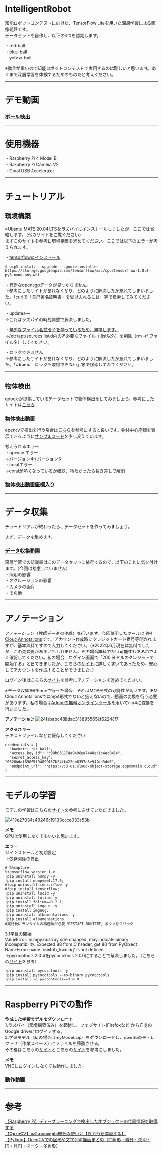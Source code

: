 # IntelligentRobot
知能ロボットコンテストに向けた、TensorFlow Liteを用いた深層学習による画像処理です。   
データセットを自作し、以下の3つを認識します。

・red-ball   
・blue-ball   
・yellow-ball

※動作が重いので知能ロボットコンテストで実用するのは難しいと思います。あくまで深層学習を体験するためのものだと考えください。
***
# デモ動画
### [ボール検出](https://youtu.be/1wTWfVXPn9M)
***
# 使用機器
・Raspberry Pi 4 Model B   
・Raspberry Pi Camera V2   
・Coral USB Accelerator   
***
# チュートリアル
## 環境構築   
※Ubuntu MATE 20.04 LTSをラズパイにインストールしましたが、ここでは省略します。（他のサイトをご覧ください）   
まずこの[サイト](https://coral.ai/docs/accelerator/get-started/#requirements)を参考に環境構築を進めてください。ここでは以下のエラーが考えられます。


・[tensorflowのインストール](https://temcee.hatenablog.com/entry/tensorflow_install_error)   
```
$ pip3 install --upgrade --ignore-installed https://storage.googleapis.com/tensorflow/mac/cpu/tensorflow-1.8.0-py3-none-any.whl
```

・有効なopenpgpデータが見つかりません。   
→参考にしたサイトが見れなくなり、どのように解決したか忘れてしまいました。「curlで「自己署名証明書」を受け入れるには」等で検索してみてください。

・updates—   
→これはラズパイの時刻調整で解決しました。

・[無効なファイル名拡張子を持っているため、無視します。](http://ja.uwenku.com/question/p-tueaecyz-gy.html)   
→/etc/apt/sources.list.d内の不必要なファイル（.list以外）を削除（rm -rf ファイル名）してください。

・ロックできません   
→参考にしたサイトが見れなくなり、どのように解決したか忘れてしまいました。「Ubuntu　ロックを取得できない」等で検索してみてください。   
***
## 物体検出
googleが提供しているデータセットで物体検出をしてみましょう。参考にしたサイトは[こちら](https://qiita.com/rhene/items/1d6c267b1b739f337a75)   
### [物体検出動画](https://youtu.be/tYLJrUAgkyY)   

opencvで検出を行う場合は[こちら](https://github.com/Ryusei-Baba/IntelligentRobot/blob/main/ball_detection.py)を参考にすると良いです。物体中心座標を表示できるように[サンプルコード](https://github.com/google-coral/examples-camera/blob/master/opencv/detect.py)を少し変えています。   

考えられるエラー   
・opencv エラー   
→バージョン4→バージョン3   
・coralエラー   
→coralが熱くなっているか確認、冷たかったら抜き差しで解消

### [物体検出動画座標入り](https://youtu.be/rCMAQIY7D6E)
***
# データ収集
チュートリアルが終わったら、データセットを作ってみましょう。   

まず、データを集めます。
### [データ収集動画](https://youtu.be/IRnpN5iPdIw)   
深層学習での認識率はこのデータセットに依存するので、以下のことに気を付けます。（今回は考慮していません）   
・照明の影響   
・オクルージョンの影響   
・カメラの画角   
・その他   
***
# アノテーション
アノテーション（教師データの作成）を行います。今回使用したツールは[IBM Cloud Annotations](https://www.ibm.com/jp-ja/cloud)です。アカウント作成時にクレジットカード番号等聞かれますが、基本無料ですので入力してください。（※2022年6月現在は無料でしたが、この先変更があるかもしれません。その場合無料でない可能性もあるのでよく確認してください。私の場合、ログイン画面で「200 米ドルのクレジットで開始する」と出てきましたが、こちらの[サイト](https://www.ibm.com/jp-ja/cloud/free#2891977)に詳しく書いてあったため、安心してアカウントを作成することができました。）

ログイン後はこちらの[サイト](https://dream-soft.mydns.jp/blog/developper/smarthome/2021/02/2809/)を参考にアノテーションを進めてください。

※データ収集をiPhoneで行った場合、それはMOV形式の可能性が高いです。IBM Cloud Annotationsではmp4形式でないと扱えないので、動画の変換を行う必要があります。私の場合は[Adobeの無料オンラインツール](https://express.adobe.com/ja-JP/sp/tools/convert-to-mp4)を用いてmp4に変換を行いました。

**アノテーション**
![24fababc488dac3188955652f62248f7](https://user-images.githubusercontent.com/92899820/181877101-a9528cb2-43d9-4871-8ec8-1f76cf1910de.png)

**アクセスキー**   
テキストファイルなどに保存してください
```
credentials = {
  "bucket": "ir-ball",
  "access_key_id": "d98b031274a9498ea7448eb1b4ac0454",
  "secret_access_key": "0820bdaf69065f94899137b24fb422eb8397a3e942dd3dd0",
  "endpoint_url": "https://s3.us.cloud-object-storage.appdomain.cloud"
}
```
***
# モデルの学習
モデルの学習はこちらの[サイト](https://dream-soft.mydns.jp/blog/developper/smarthome/2021/02/2822/)を参考にさせていただきました。

![419e27034e49246c19133ccce033e53b](https://user-images.githubusercontent.com/92899820/181877709-fe30f8dc-e1ae-4d45-9b87-c98d9967946c.jpg)

**メモ**   
GPUは使用しなくてもいいと思います。

**エラー**   
1.1インストールと初期設定   
→依存関係の修正
```
# %%capture
%tensorflow_version 1.x
!pip uninstall numpy -y
!pip install numpy==1.17.5;
#!pip uninstall tensorflow -y
#!pip install tensorflow;
!pip uninstall lucid -y
!pip uninstall folium -y
!pip install folium==0.2.1;
!pip uninstall imgaug -y
!pip install imgaug;
!pip uninstall albumentations -y
!pip install albumentations;
#実行後にランタイムの再起動が必要「RESTART RUNTIME」ボタンをクリック
```

3.1学習の開始   
ValueError: numpy.ndarray size changed, may indicate binary incompatibility. Expected 88 from C header, got 80 from PyObject
NameError: name 'contrib_training' is not defined   
→pycocotools 2.0.4をpycocotools 2.0.0にすることで解決しました。（こちらの[サイト](https://stackoverflow.com/questions/66060487/valueerror-numpy-ndarray-size-changed-may-indicate-binary-incompatibility-exp)を参考）
```
!pip uninstall pycocotools -y
!pip install pycocotools --no-binary pycocotools
!pip install -q pycocotools==2.0.0
```
***
# Raspberry Piでの動作
**作成した学習モデルをダウンロード**   
1.ラズパイ（環境構築済み）を起動し、ウェブサイト(Firefoxなど)から自身のGoogle driveにログインする。   
2.学習モデル（私の場合はmyModel.zip）をダウンロードし、ubuntuのディレクトリ（作業スペース）にファイルを移動させる。   
その後はこちらの[サイト](https://dream-soft.mydns.jp/blog/developper/smarthome/2021/02/2881/)とこちらの[サイト](https://dream-soft.mydns.jp/blog/developper/smarthome/2021/03/2901/)を参考にしました。   

**メモ**   
VNCにログインしなくても動作しました。

### [動作動画](https://youtu.be/1wTWfVXPn9M)
***
# 参考
[【Raspberry Pi】ディープラーニングで検出したオブジェクトの位置情報を取得する](https://murasan-net.com/index.php/2022/02/12/post-613/)   
[【OpenCV】cv2.rectangle関数の使い方【長方形を描画する】](https://shikaku-mafia.com/opencv-rectangle/)   
[【Python】OpenCVでの図形や文字列の描画まとめ（四角形・線分・矢印・円・楕円・マーク・多角形）](https://qiita.com/atchicken/items/4b17d5b1b8ef014a8331)   
